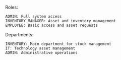 Roles:

    ADMIN: Full system access
    INVENTORY_MANAGER: Asset and inventory management
    EMPLOYEE: Basic access and asset requests

Departments:

    INVENTORY: Main department for stock management
    IT: Technology asset management
    ADMIN: Administrative operations